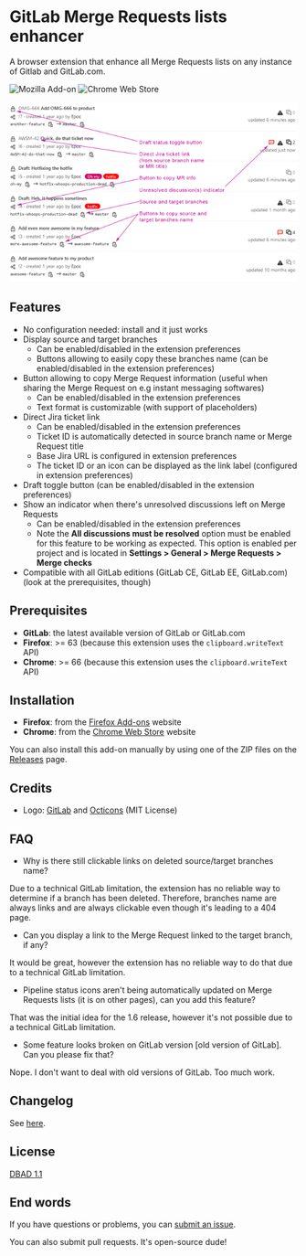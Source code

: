 # GitLab Merge Requests lists enhancer

A browser extension that enhance all Merge Requests lists on any instance of Gitlab and GitLab.com.

![Mozilla Add-on](https://img.shields.io/amo/v/gitlab-mrs-lists-enhancer) ![Chrome Web Store](https://img.shields.io/chrome-web-store/v/emiefdjcbfjkaofipmdcflcddcchmdkf)

<p align="center">
  <img src="screenshot.png">
</p>

## Features

  - No configuration needed: install and it just works
  - Display source and target branches
    - Can be enabled/disabled in the extension preferences
    - Buttons allowing to easily copy these branches name (can be enabled/disabled in the extension preferences)
  - Button allowing to copy Merge Request information (useful when sharing the Merge Request on e.g instant messaging softwares)
    - Can be enabled/disabled in the extension preferences
    - Text format is customizable (with support of placeholders)
  - Direct Jira ticket link
    - Can be enabled/disabled in the extension preferences
    - Ticket ID is automatically detected in source branch name or Merge Request title
    - Base Jira URL is configured in extension preferences
    - The ticket ID or an icon can be displayed as the link label (configured in extension preferences)
  - Draft toggle button (can be enabled/disabled in the extension preferences)
  - Show an indicator when there's unresolved discussions left on Merge Requests
    - Can be enabled/disabled in the extension preferences
    - Note the **All discussions must be resolved** option must be enabled for this feature to be working as expected. This option is enabled per project and is located in **Settings > General > Merge Requests > Merge checks**
  - Compatible with all GitLab editions (GitLab CE, GitLab EE, GitLab.com) (look at the prerequisites, though)

## Prerequisites

  - **GitLab**: the latest available version of GitLab or GitLab.com
  - **Firefox**: >= 63 (because this extension uses the `clipboard.writeText` API)
  - **Chrome**: >= 66 (because this extension uses the `clipboard.writeText` API)

## Installation

  - **Firefox**: from the [Firefox Add-ons](https://addons.mozilla.org/en-US/firefox/addon/gitlab-mrs-lists-enhancer/) website
  - **Chrome**: from the [Chrome Web Store](https://chrome.google.com/webstore/detail/gitlab-merge-requests-lis/emiefdjcbfjkaofipmdcflcddcchmdkf) website

You can also install this add-on manually by using one of the ZIP files on the [Releases](https://github.com/EpocDotFr/gitlab-merge-requests-lists-enhancer/releases) page.

## Credits

  - Logo: [GitLab](https://about.gitlab.com/press/press-kit/#logos) and [Octicons](https://primer.style/octicons/git-pull-request) (MIT License)

## FAQ

  - Why is there still clickable links on deleted source/target branches name?

Due to a technical GitLab limitation, the extension has no reliable way to determine if a branch has been deleted. Therefore, branches name are always links and are always clickable even though it's leading to a 404 page.

  - Can you display a link to the Merge Request linked to the target branch, if any?

It would be great, however the extension has no reliable way to do that due to a technical GitLab limitation.

  - Pipeline status icons aren't being automatically updated on Merge Requests lists (it is on other pages), can you add this feature?

That was the initial idea for the 1.6 release, however it's not possible due to a technical GitLab limitation.

  - Some feature looks broken on GitLab version [old version of GitLab]. Can you please fix that?

Nope. I don't want to deal with old versions of GitLab. Too much work.

## Changelog

See [here](https://github.com/EpocDotFr/gitlab-merge-requests-lists-enhancer/releases).

## License

[DBAD 1.1](LICENSE.md)

## End words

If you have questions or problems, you can [submit an issue](https://github.com/EpocDotFr/gitlab-merge-requests-lists-enhancer/issues).

You can also submit pull requests. It's open-source dude!
